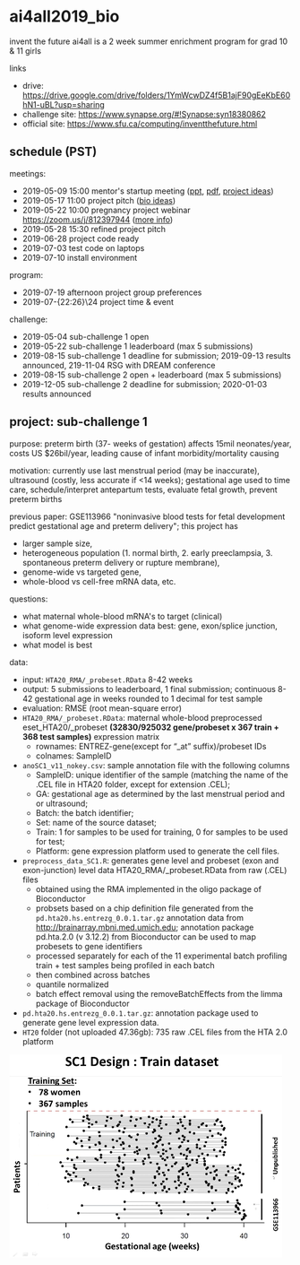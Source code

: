 # ai4all2019_bio

invent the future ai4all is a 2 week summer enrichment program for grad 10 & 11 girls

links
- drive: https://drive.google.com/drive/folders/1YmWcwDZ4f5B1ajF90gEeKbE60hN1-uBL?usp=sharing
- challenge site: https://www.synapse.org/#!Synapse:syn18380862
- official site: https://www.sfu.ca/computing/inventthefuture.html


## schedule (PST)

meetings:
- 2019-05-09 15:00 mentor's startup meeting ([ppt](ITF2019-MentorWelcome.pptx), 
[pdf](ITF2019-MentorWelcome.pdf), [project ideas](https://sfu-db.github.io/bigdata-cmpt733/final-project-sp19.html))
- 2019-05-17 11:00 project pitch ([bio ideas](https://docs.google.com/document/d/1v7Q5Cw732rBZHirZqWpQawUZO749UbMYdlv1ElbI2ZI/edit?usp=sharing))
- 2019-05-22 10:00 pregnancy project webinar https://zoom.us/j/812397944 ([more info](https://www.synapse.org/#!Synapse:syn18380862/discussion/threadId=5365))
- 2019-05-28 15:30 refined project pitch
- 2019-06-28 project code ready
- 2019-07-03 test code on laptops
- 2019-07-10 install environment

program:
- 2019-07-19 afternoon project group preferences
- 2019-07-{22:26}\24 project time & event

challenge:
- 2019-05-04 sub-challenge 1 open
- 2019-05-22 sub-challenge 1 leaderboard (max 5 submissions)
- 2019-08-15 sub-challenge 1 deadline for submission; 2019-09-13 results announced, 219-11-04 RSG with DREAM conference
- 2019-08-15 sub-challenge 2 open + leaderboard (max 5 submissions)
- 2019-12-05 sub-challenge 2 deadline for submission; 2020-01-03 results announced


## project: sub-challenge 1

purpose: preterm birth (37- weeks of gestation) affects 15mil neonates/year, costs US $26bil/year, leading cause of infant morbidity/mortality causing

motivation: currently use last menstrual period (may be inaccurate), ultrasound (costly, less accurate if <14 weeks); gestational age used to time care, schedule/interpret antepartum tests, evaluate fetal growth, prevent preterm births

previous paper: GSE113966 "noninvasive blood tests for fetal development predict gestational age and preterm delivery"; this project has
- larger sample size, 
- heterogeneous population (1. normal birth, 2. early preeclampsia, 3. spontaneous preterm delivery or rupture membrane), 
- genome-wide vs targeted gene, 
- whole-blood vs cell-free mRNA data, etc.

questions:
- what maternal whole-blood mRNA's to target (clinical)
- what genome-wide expression data best: gene, exon/splice junction, isoform level expression
- what model is best

data:
- input: ```HTA20_RMA/_probeset.RData``` 8-42 weeks
- output: 5 submissions to leaderboard, 1 final submission; continuous 8-42 gestational age in weeks rounded to 1 decimal for test sample
- evaluation: RMSE (root mean-square error)
- ```HTA20_RMA/_probeset.RData```: maternal whole-blood preprocessed eset_HTA20/_probeset **(32830/925032 gene/probeset x 367 train + 368 test samples)** expression matrix
  - rownames: ENTREZ-gene(except for “_at” suffix)/probeset IDs
  - colnames: SampleID
- ```anoSC1_v11_nokey.csv```: sample annotation file with the following columns
  - SampleID: unique identifier of the sample (matching the name of the .CEL file in HTA20 folder, except for extension .CEL);
  - GA: gestational age as determined by the last menstrual period and or ultrasound; 
  - Batch: the batch identifier; 
  - Set: name of the source dataset; 
  - Train: 1 for samples to be used for training, 0 for samples to be used for test; 
  - Platform: gene expression platform used to generate the cell files.
- ```preprocess_data_SC1.R```: generates gene level and probeset (exon and exon-junction) level data HTA20_RMA/_probeset.RData from raw (.CEL) files
  - obtained using the RMA implemented in the oligo package of Bioconductor
  - probsets based on a chip definition file generated from the ```pd.hta20.hs.entrezg_0.0.1.tar.gz``` annotation data from http://brainarray.mbni.med.umich.edu; annotation package pd.hta.2.0 (v 3.12.2) from Bioconductor can be used to map probesets to gene identifiers
  - processed separately for each of the 11 experimental batch profiling train + test samples being profiled in each batch
  - then combined across batches 
  - quantile normalized
  - batch effect removal using the removeBatchEffects from the limma package of Bioconductor
- ```pd.hta20.hs.entrezg_0.0.1.tar.gz```: annotation package used to generate gene level expression data.
- ```HT20``` folder (not uploaded 47.36gb): 735 raw .CEL files from the HTA 2.0 platform

![train data for sub-challenge 1](sc1_train.png)
